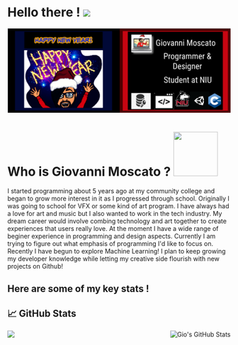 
# Hello there ! <img src="https://raw.githubusercontent.com/MartinHeinz/MartinHeinz/master/wave.gif" width="30px">

[![Header](https://github.com/codingcodewhilegoofin/codingcodewhilegoofin/blob/main/asdf13.PNG "Header")](https://yupimaperson101.wixsite.com/giovannimoscatocode)

# Who is Giovanni Moscato ? <img src="https://media.giphy.com/media/xUPGcz2H1TXdCz4suY/giphy.gif" width="100px" height="100px">

<p> I started programming about 5 years ago at my community college and began to grow more interest in it as I progressed through school. Originally I was going to school for VFX or some kind of art program. I have always had a love for art and music but I also wanted to work in the tech industry. My dream career would involve combing technology and art together to create experiences that users really love. At the moment I have a wide range of beginer experience in programming and design aspects. Currently I am trying to figure out what emphasis of programming I'd like to focus on. Recently I have begun to explore Machine Learning! I plan to keep growing my developer knowledge while letting my creative side flourish with new projects on Github! </p>







## Here are some of my key stats !
## &#x1f4c8; GitHub Stats

<a href="https://github.com/codingcodewhilegoofin/codingcodewhilegoofin">
  <img align="left" src="https://github-readme-stats.vercel.app/api/top-langs/?username=codingcodewhilegoofin&hide=java,html&title_color=7417fc&text_color=01aefd&icon_color=#7417fc&bg_color=ffffff" />
</a>



<a href="https://github.com/codingcodewhilegoofin/codingcodewhilegoofin">
  <img align="right" src="https://github-readme-stats.vercel.app/api?username=codingcodewhilegoofin&show_icons=true&line_height=27&count_private=true&title_color=ffffff&text_color=ffffff&icon_color=5944e7&bg_color=01aefd" alt="Gio's GitHub Stats" />
</a>




<!--
**codingcodewhilegoofin/codingcodewhilegoofin** is a ✨ _special_ ✨ repository because its `README.md` (this file) appears on your GitHub profile.

Here are some ideas to get you started:

- 🔭 I’m currently working on ...
- 🌱 I’m currently learning ...
- 👯 I’m looking to collaborate on ...
- 🤔 I’m looking for help with ...
- 💬 Ask me about ...
- 📫 How to reach me: ...
- 😄 Pronouns: ...
- ⚡ Fun fact: ...
-->
